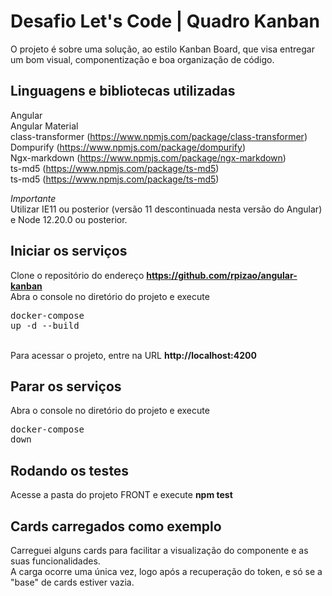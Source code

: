 # Desafio Let's Code | Quadro Kanban 
O projeto é sobre uma solução, ao estilo Kanban Board, que visa entregar um bom visual, componentização e boa organização de código.

## Linguagens e bibliotecas utilizadas
Angular
<br>Angular Material
<br>class-transformer (https://www.npmjs.com/package/class-transformer)
<br>Dompurify (https://www.npmjs.com/package/dompurify)
<br>Ngx-markdown (https://www.npmjs.com/package/ngx-markdown)
<br>ts-md5 (https://www.npmjs.com/package/ts-md5)
<br>ts-md5 (https://www.npmjs.com/package/ts-md5)

*Importante*
<br>Utilizar IE11 ou posterior (versão 11 descontinuada nesta versão do Angular) e Node 12.20.0 ou posterior.

## Iniciar os serviços
Clone o repositório do endereço **https://github.com/rpizao/angular-kanban**
<br>Abra o console no diretório do projeto e execute <pre>docker-compose up -d --build</pre>
<br>Para acessar o projeto, entre na URL **http://localhost:4200**

## Parar os serviços
Abra o console no diretório do projeto e execute <pre>docker-compose down</pre>

## Rodando os testes
Acesse a pasta do projeto FRONT e execute **npm test**

## Cards carregados como exemplo
Carreguei alguns cards para facilitar a visualização do componente e as suas funcionalidades.
<br> A carga ocorre uma única vez, logo após a recuperação do token, e só se a "base" de cards estiver vazia.
